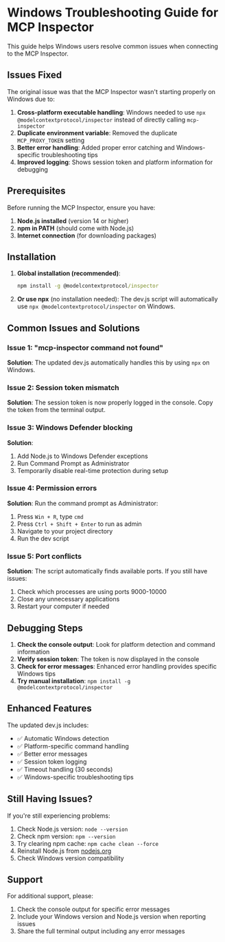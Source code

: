 # Windows Troubleshooting Guide for MCP Inspector

This guide helps Windows users resolve common issues when connecting to the MCP Inspector.

## Issues Fixed

The original issue was that the MCP Inspector wasn't starting properly on Windows due to:

1. **Cross-platform executable handling**: Windows needed to use `npx @modelcontextprotocol/inspector` instead of directly calling `mcp-inspector`
2. **Duplicate environment variable**: Removed the duplicate `MCP_PROXY_TOKEN` setting
3. **Better error handling**: Added proper error catching and Windows-specific troubleshooting tips
4. **Improved logging**: Shows session token and platform information for debugging

## Prerequisites

Before running the MCP Inspector, ensure you have:

1. **Node.js installed** (version 14 or higher)
2. **npm in PATH** (should come with Node.js)
3. **Internet connection** (for downloading packages)

## Installation

1. **Global installation (recommended)**:
   ```cmd
   npm install -g @modelcontextprotocol/inspector
   ```

2. **Or use npx** (no installation needed):
   The dev.js script will automatically use `npx @modelcontextprotocol/inspector` on Windows.

## Common Issues and Solutions

### Issue 1: "mcp-inspector command not found"
**Solution**: The updated dev.js automatically handles this by using `npx` on Windows.

### Issue 2: Session token mismatch
**Solution**: The session token is now properly logged in the console. Copy the token from the terminal output.

### Issue 3: Windows Defender blocking
**Solution**: 
1. Add Node.js to Windows Defender exceptions
2. Run Command Prompt as Administrator
3. Temporarily disable real-time protection during setup

### Issue 4: Permission errors
**Solution**: Run the command prompt as Administrator:
1. Press `Win + R`, type `cmd`
2. Press `Ctrl + Shift + Enter` to run as admin
3. Navigate to your project directory
4. Run the dev script

### Issue 5: Port conflicts
**Solution**: The script automatically finds available ports. If you still have issues:
1. Check which processes are using ports 9000-10000
2. Close any unnecessary applications
3. Restart your computer if needed

## Debugging Steps

1. **Check the console output**: Look for platform detection and command information
2. **Verify session token**: The token is now displayed in the console
3. **Check for error messages**: Enhanced error handling provides specific Windows tips
4. **Try manual installation**: `npm install -g @modelcontextprotocol/inspector`

## Enhanced Features

The updated dev.js includes:
- ✅ Automatic Windows detection
- ✅ Platform-specific command handling
- ✅ Better error messages
- ✅ Session token logging
- ✅ Timeout handling (30 seconds)
- ✅ Windows-specific troubleshooting tips

## Still Having Issues?

If you're still experiencing problems:

1. Check Node.js version: `node --version`
2. Check npm version: `npm --version`
3. Try clearing npm cache: `npm cache clean --force`
4. Reinstall Node.js from [nodejs.org](https://nodejs.org/)
5. Check Windows version compatibility

## Support

For additional support, please:
1. Check the console output for specific error messages
2. Include your Windows version and Node.js version when reporting issues
3. Share the full terminal output including any error messages